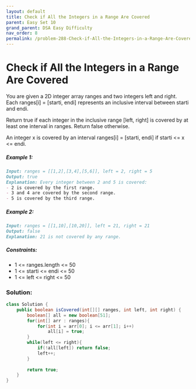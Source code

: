 ```yaml
---
layout: default
title: Check if All the Integers in a Range Are Covered
parent: Easy Set 10
grand_parent: DSA Easy Difficulty
nav_order: 8
permalink: /problem-288-Check-if-All-the-Integers-in-a-Range-Are-Covered/
---
```

# Check if All the Integers in a Range Are Covered
You are given a 2D integer array ranges and two integers left and right. Each ranges[i] = [starti, endi] represents an inclusive interval between starti and endi.

Return true if each integer in the inclusive range [left, right] is covered by at least one interval in ranges. Return false otherwise.

An integer x is covered by an interval ranges[i] = [starti, endi] if starti <= x <= endi.

##### Example 1:
```markdown
Input: ranges = [[1,2],[3,4],[5,6]], left = 2, right = 5
Output: true
Explanation: Every integer between 2 and 5 is covered:
- 2 is covered by the first range.
- 3 and 4 are covered by the second range.
- 5 is covered by the third range.
```
##### Example 2:
```markdown
Input: ranges = [[1,10],[10,20]], left = 21, right = 21
Output: false
Explanation: 21 is not covered by any range.
```
##### Constraints:
* 1 <= ranges.length <= 50
* 1 <= starti <= endi <= 50
* 1 <= left <= right <= 50

### Solution:
```java
class Solution {
    public boolean isCovered(int[][] ranges, int left, int right) {
        boolean[] all = new boolean[51];
        for(int[] arr : ranges){
            for(int i = arr[0]; i <= arr[1]; i++)
                all[i] = true;
        }
        while(left <= right){
            if(!all[left]) return false;
            left++;
        }
        
        return true;
    }
}
```

